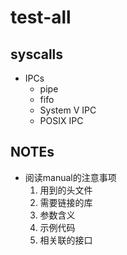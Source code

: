 # test-all

## syscalls
- IPCs
  - pipe
  - fifo
  - System V IPC
  - POSIX IPC

## NOTEs
- 阅读manual的注意事项
  1. 用到的头文件
  2. 需要链接的库
  3. 参数含义
  4. 示例代码
  5. 相关联的接口